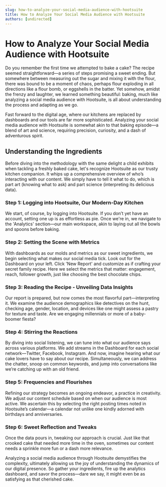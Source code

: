 ```yaml
---
slug: how-to-analyze-your-social-media-audience-with-hootsuite
title: How to Analyze Your Social Media Audience with Hootsuite
authors: [undirected]
---
```


# How to Analyze Your Social Media Audience with Hootsuite

Do you remember the first time we attempted to bake a cake? The recipe seemed straightforward—a series of steps promising a sweet ending. But somewhere between measuring out the sugar and mixing it with the flour, there was bound to be a moment of chaos, perhaps flour exploding in all directions like a flour bomb, or eggshells in the batter. Yet somehow, amidst the frenzy and laughter, we learned something beautiful: baking, much like analyzing a social media audience with Hootsuite, is all about understanding the process and adapting as we go.

Fast forward to the digital age, where our kitchens are replaced by dashboards and our tools are far more sophisticated. Analyzing your social media audience with Hootsuite is somewhat akin to that baking episode—a blend of art and science, requiring precision, curiosity, and a dash of adventurous spirit.

## Understanding the Ingredients

Before diving into the methodology with the same delight a child exhibits when tackling a freshly baked cake, let's recognize Hootsuite as our trusty kitchen companion. It whips up a comprehensive overview of who’s interacting with our content. We simply have to tell it what to do, which is part art (knowing what to ask) and part science (interpreting its delicious data).

### Step 1: Logging into Hootsuite, Our Modern-Day Kitchen

We start, of course, by logging into Hootsuite. If you don’t yet have an account, setting one up is as effortless as pie. Once we're in, we navigate to the 'Analytics' section—our main workspace, akin to laying out all the bowls and spoons before baking.

### Step 2: Setting the Scene with Metrics

With dashboards as our molds and metrics as our sweet ingredients, we begin selecting what makes our social media tick. Look out for the Dashboard on your left. Click 'New Report' and customize as if crafting your secret family recipe. Here we select the metrics that matter: engagement, reach, follower growth, just like choosing the best chocolate chips.

### Step 3: Reading the Recipe - Unveiling Data Insights

Our report is prepared, but now comes the most flavorful part—interpreting it. We examine the audience demographics like detectives on the hunt, checking age, gender, location, and devices like one might assess a pastry for texture and taste. Are we engaging millennials or more of a baby-boomer fiesta? 

### Step 4: Stirring the Reactions

By diving into social listening, we can tune into what our audience says across various platforms. We add streams in the Dashboard for each social network—Twitter, Facebook, Instagram. And now, imagine hearing what our cake lovers have to say about our recipe. Simultaneously, we can address the chatter, snoop on common keywords, and jump into conversations like we’re catching up with an old friend.

### Step 5: Frequencies and Flourishes

Refining our strategy becomes an ongoing endeavor, a practice in creativity. We adjust our content schedule based on when our audience is most active. We ascertain this by selecting the right posting times noted in Hootsuite’s calendar—a calendar not unlike one kindly adorned with birthdays and anniversaries.

### Step 6: Sweet Reflection and Tweaks

Once the data pours in, tweaking our approach is crucial. Just like that crooked cake that needed more time in the oven, sometimes our content needs a sprinkle more fun or a dash more relevance.

Analyzing a social media audience through Hootsuite demystifies the complexity, ultimately allowing us the joy of understanding the dynamics of our digital presence. So gather your ingredients, fire up the analytics dashboard, and savor the process—dare we say, it might even be as satisfying as that cherished cake.